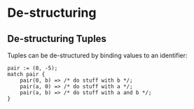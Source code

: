 # De-structuring

## De-structuring Tuples

Tuples can be de-structured by binding values to an identifier:

```
pair := (0, -5);
match pair {
    pair(0, b) => /* do stuff with b */;
    pair(a, 0) => /* do stuff with a */;
    pair(a, b) => /* do stuff with a and b */;
}
```